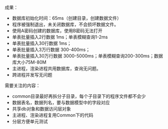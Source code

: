 成果：
- 数据库初始化时间：65ms（创建目录，创建数据文件）
- 程序被强制退出，未关闭数据库，不会损坏数据文件。
- 使用A密码创建的数据库，使用B密码无法打开
- 单表批量插入2行数据 1ms；单表模糊查询1-2ms
- 单表批量插入30行数据 1ms；
- 单表批量插入3万行数据 300-400ms；
- 单表批量插入30万行数据 3000-5000ms；单表模糊查询200-300ms；数据库大小75M-80M
- 主进程，渲染进程共用数据库，查询无问题。
- 跨进程并发写无问题

需要关注的内容：
- common目录最好再拆分子目录，每个子目录下的程序文件都不会少
- 数据表名，数据列名，要与数据模型中的字段对应
- 共享db对象和数据访问层对象
- 主进程、渲染进程复用Common下的代码
- 分层方便单元测试


